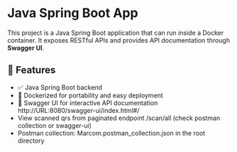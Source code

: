 # Java Spring Boot App

This project is a Java Spring Boot application that can run inside a Docker container. It exposes RESTful APIs and provides API documentation through **Swagger UI**.

## 🚀 Features

- ✅ Java Spring Boot backend
- 🐳 Dockerized for portability and easy deployment
- 📄 Swagger UI for interactive API documentation
    http://URL:8080/swagger-ui/index.html#/
- View scanned qrs from paginated endpoint /scan/all (check postman collection or swagger-ui)
- Postman collection: Marcom.postman_collection.json in the root directory
